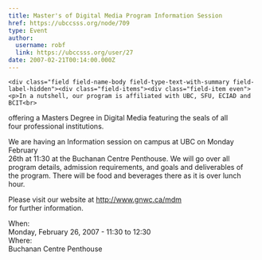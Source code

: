```yaml
---
title: Master's of Digital Media Program Information Session 
href: https://ubccsss.org/node/709
type: Event
author:
  username: robf
  link: https://ubccsss.org/user/27
date: 2007-02-21T00:14:00.000Z
---
```



    <div class="field field-name-body field-type-text-with-summary field-label-hidden"><div class="field-items"><div class="field-item even"><p>In a nutshell, our program is affiliated with UBC, SFU, ECIAD and BCIT<br>
offering a Masters Degree in Digital Media featuring the seals of all<br>
four professional institutions.</p>
<p>We are having an Information session on campus at UBC on Monday February<br>
26th at 11:30 at the Buchanan Centre Penthouse.  We will go over all<br>
program details, admission requirements, and goals and deliverables of<br>
the program.  There will be food and beverages there as it is over lunch<br>
hour.</p>
<p>Please visit our website at <a href="http://www.gnwc.ca/mdm" target="_blank">http://www.gnwc.ca/mdm</a><br>
for further information.</p>
</div></div></div><div class="field field-name-field-dates field-type-datetime field-label-above"><div class="field-label">When:&#xA0;</div><div class="field-items"><div class="field-item even"><span class="date-display-single">Monday, February 26, 2007 - <span class="date-display-range"><span class="date-display-start">11:30</span> to <span class="date-display-end">12:30</span></span></span></div></div></div><div class="field field-name-field-location field-type-text field-label-above"><div class="field-label">Where:&#xA0;</div><div class="field-items"><div class="field-item even">Buchanan Centre Penthouse</div></div></div>    <footer>
          </footer>
    